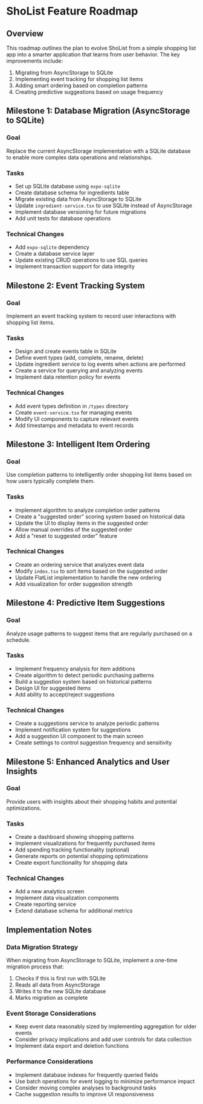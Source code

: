 # ShoList Feature Roadmap

## Overview
This roadmap outlines the plan to evolve ShoList from a simple shopping list app into a smarter application that learns from user behavior. The key improvements include:

1. Migrating from AsyncStorage to SQLite
2. Implementing event tracking for shopping list items
3. Adding smart ordering based on completion patterns
4. Creating predictive suggestions based on usage frequency

## Milestone 1: Database Migration (AsyncStorage to SQLite)

### Goal
Replace the current AsyncStorage implementation with a SQLite database to enable more complex data operations and relationships.

### Tasks
- Set up SQLite database using `expo-sqlite`
- Create database schema for ingredients table
- Migrate existing data from AsyncStorage to SQLite
- Update `ingredient-service.tsx` to use SQLite instead of AsyncStorage
- Implement database versioning for future migrations
- Add unit tests for database operations

### Technical Changes
- Add `expo-sqlite` dependency
- Create a database service layer
- Update existing CRUD operations to use SQL queries
- Implement transaction support for data integrity

## Milestone 2: Event Tracking System

### Goal
Implement an event tracking system to record user interactions with shopping list items.

### Tasks
- Design and create events table in SQLite
- Define event types (add, complete, rename, delete)
- Update ingredient service to log events when actions are performed
- Create a service for querying and analyzing events
- Implement data retention policy for events

### Technical Changes
- Add event types definition in `/types` directory
- Create `event-service.tsx` for managing events
- Modify UI components to capture relevant events
- Add timestamps and metadata to event records

## Milestone 3: Intelligent Item Ordering

### Goal
Use completion patterns to intelligently order shopping list items based on how users typically complete them.

### Tasks
- Implement algorithm to analyze completion order patterns
- Create a "suggested order" scoring system based on historical data
- Update the UI to display items in the suggested order
- Allow manual overrides of the suggested order
- Add a "reset to suggested order" feature

### Technical Changes
- Create an ordering service that analyzes event data
- Modify `index.tsx` to sort items based on the suggested order
- Update FlatList implementation to handle the new ordering
- Add visualization for order suggestion strength

## Milestone 4: Predictive Item Suggestions

### Goal
Analyze usage patterns to suggest items that are regularly purchased on a schedule.

### Tasks
- Implement frequency analysis for item additions
- Create algorithm to detect periodic purchasing patterns
- Build a suggestion system based on historical patterns
- Design UI for suggested items
- Add ability to accept/reject suggestions

### Technical Changes
- Create a suggestions service to analyze periodic patterns
- Implement notification system for suggestions
- Add a suggestion UI component to the main screen
- Create settings to control suggestion frequency and sensitivity

## Milestone 5: Enhanced Analytics and User Insights

### Goal
Provide users with insights about their shopping habits and potential optimizations.

### Tasks
- Create a dashboard showing shopping patterns
- Implement visualizations for frequently purchased items
- Add spending tracking functionality (optional)
- Generate reports on potential shopping optimizations
- Create export functionality for shopping data

### Technical Changes
- Add a new analytics screen
- Implement data visualization components
- Create reporting service
- Extend database schema for additional metrics

## Implementation Notes

### Data Migration Strategy
When migrating from AsyncStorage to SQLite, implement a one-time migration process that:
1. Checks if this is first run with SQLite
2. Reads all data from AsyncStorage
3. Writes it to the new SQLite database
4. Marks migration as complete

### Event Storage Considerations
- Keep event data reasonably sized by implementing aggregation for older events
- Consider privacy implications and add user controls for data collection
- Implement data export and deletion functions

### Performance Considerations
- Implement database indexes for frequently queried fields
- Use batch operations for event logging to minimize performance impact
- Consider moving complex analyses to background tasks
- Cache suggestion results to improve UI responsiveness
